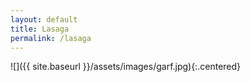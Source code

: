 ```yaml
---
layout: default
title: Lasaga
permalink: /lasaga
---
```


![]({{ site.baseurl }}/assets/images/garf.jpg){:.centered}
